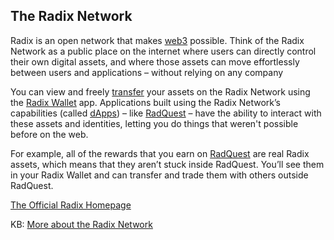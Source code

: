 ## The Radix Network

Radix is an open network that makes [web3](?glossaryAnchor=web3) possible. Think of the Radix Network as a public place on the internet where users can directly control their own digital assets, and where those assets can move effortlessly between users and applications – without relying on any company

You can view and freely [transfer](?glossaryAnchor=transfers) your assets on the Radix Network using the [Radix Wallet](?glossaryAnchor=radixwallet) app. Applications built using the Radix Network’s capabilities (called [dApps](?glossaryAnchor=dapps)) – like [RadQuest](?glossaryAnchor=radquest) – have the ability to interact with these assets and identities, letting you do things that weren't possible before on the web.

For example, all of the rewards that you earn on [RadQuest](?glossaryAnchor=radquest) are real Radix assets, which means that they aren’t stuck inside RadQuest. You’ll see them in your Radix Wallet and can transfer and trade them with others outside RadQuest.

[The Official Radix Homepage](https://radixdlt.com)

KB: [More about the Radix Network](https://learn.radixdlt.com/article/what-are-the-radix-public-network-and-radix-ledger)
